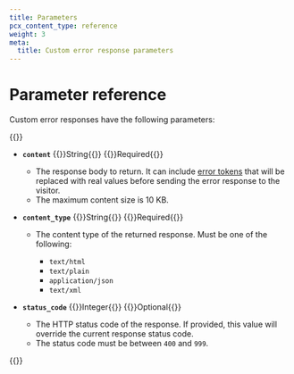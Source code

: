 ```yaml
---
title: Parameters
pcx_content_type: reference
weight: 3
meta:
  title: Custom error response parameters
---
```


# Parameter reference

Custom error responses have the following parameters:

{{<definitions>}}

- **`content`** {{<type>}}String{{</type>}} {{<prop-meta>}}Required{{</prop-meta>}}

  - The response body to return. It can include [error tokens](/rules/custom-error-responses/error-tokens/) that will be replaced with real values before sending the error response to the visitor.
  - The maximum content size is 10 KB.

- **`content_type`** {{<type>}}String{{</type>}} {{<prop-meta>}}Required{{</prop-meta>}}

  - The content type of the returned response. Must be one of the following:

    - `text/html`
    - `text/plain`
    - `application/json`
    - `text/xml`

- **`status_code`** {{<type>}}Integer{{</type>}} {{<prop-meta>}}Optional{{</prop-meta>}}
  - The HTTP status code of the response. If provided, this value will override the current response status code.
  - The status code must be between `400` and `999`.

{{</definitions>}}
